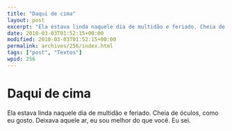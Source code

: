 ```yaml
---
title: "Daqui de cima"
layout: post
excerpt: "Ela estava linda naquele dia de multidão e feriado. Cheia de óculos, como eu gosto. Deixava aquele ar, eu sou melhor do que você. Eu sei."
date: 2010-03-03T01:52:15+00:00
modified: 2010-03-03T01:52:15+00:00
permalink: archives/256/index.html
tags: ["post", "Textos"]
wpid: 256
---
```


# Daqui de cima

Ela estava linda naquele dia de multidão e feriado. Cheia de óculos, como eu gosto. Deixava aquele ar, eu sou melhor do que você. Eu sei.